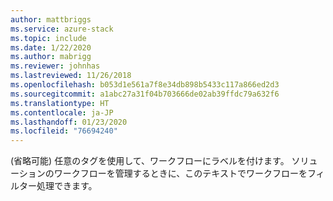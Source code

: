 ```yaml
---
author: mattbriggs
ms.service: azure-stack
ms.topic: include
ms.date: 1/22/2020
ms.author: mabrigg
ms.reviewer: johnhas
ms.lastreviewed: 11/26/2018
ms.openlocfilehash: b053d1e561a7f8e34db898b5433c117a866ed2d3
ms.sourcegitcommit: a1abc27a31f04b703666de02ab39ffdc79a632f6
ms.translationtype: HT
ms.contentlocale: ja-JP
ms.lasthandoff: 01/23/2020
ms.locfileid: "76694240"
---
```

(省略可能) 任意のタグを使用して、ワークフローにラベルを付けます。 ソリューションのワークフローを管理するときに、このテキストでワークフローをフィルター処理できます。